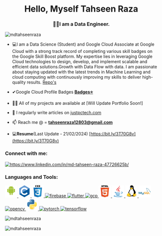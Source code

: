 <h1 align="center">Hello, Myself Tahseen Raza</h1>
<h3 align="center">👨‍🎓I am a Data Engineer.</h3>

<p align="left"> <img src="https://komarev.com/ghpvc/?username=mdtahseenraza&label=Profile%20views&color=0e75b6&style=flat" alt="mdtahseenraza" /> </p>

- 💻I am a Data Science (Student) and Google Cloud Associate at Google Cloud with a strong track record of completing various skill badges on the Google Skill Boost platform. My expertise lies in leveraging Google Cloud technologies to design, develop, and implement scalable and efficient data solutions.Growth with Data Flow with data. I am passionate about staying updated with the latest trends in Machine Learning and cloud computing with continuously improving my skills to deliver high-quality results. [Repo's](https://github.com/mdtahseenraza?tab=repositories)

- ✔Google Cloud Profile Badges [**Badges⭐**](https://www.cloudskillsboost.google/profile/badges)

- 👨‍💻 All of my projects are available at [Will Update Portfolio Soon!]

- 📝 I regularly write articles on [justpctech.com](justpctech.com)

- 📫 Reach me @ = **tahseenraza12803@gmail.com**

- 💻**Resume**(Last Update - 21/02/2024) [https://bit.ly/3T70G8v](https://bit.ly/3T70G8v)

<h3 align="left">Connect with me:</h3>
<p align="left">
<a href="https://linkedin.com/in/https://www.linkedin.com/in/md-tahseen-raza-47726625b/" target="blank"><img align="center" src="https://raw.githubusercontent.com/rahuldkjain/github-profile-readme-generator/master/src/images/icons/Social/linked-in-alt.svg" alt="https://www.linkedin.com/in/md-tahseen-raza-47726625b/" height="30" width="40" /></a>
</p>

<h3 align="left">Languages and Tools:</h3>
<p align="left"> <a href="https://developer.android.com" target="_blank" rel="noreferrer"> <img src="https://raw.githubusercontent.com/devicons/devicon/master/icons/android/android-original-wordmark.svg" alt="android" width="40" height="40"/> </a> <a href="https://www.cprogramming.com/" target="_blank" rel="noreferrer"> <img src="https://raw.githubusercontent.com/devicons/devicon/master/icons/c/c-original.svg" alt="c" width="40" height="40"/> </a> <a href="https://www.w3schools.com/css/" target="_blank" rel="noreferrer"> <img src="https://raw.githubusercontent.com/devicons/devicon/master/icons/css3/css3-original-wordmark.svg" alt="css3" width="40" height="40"/> </a> <a href="https://firebase.google.com/" target="_blank" rel="noreferrer"> <img src="https://www.vectorlogo.zone/logos/firebase/firebase-icon.svg" alt="firebase" width="40" height="40"/> </a> <a href="https://flutter.dev" target="_blank" rel="noreferrer"> <img src="https://www.vectorlogo.zone/logos/flutterio/flutterio-icon.svg" alt="flutter" width="40" height="40"/> </a> <a href="https://cloud.google.com" target="_blank" rel="noreferrer"> <img src="https://www.vectorlogo.zone/logos/google_cloud/google_cloud-icon.svg" alt="gcp" width="40" height="40"/> </a> <a href="https://www.w3.org/html/" target="_blank" rel="noreferrer"> <img src="https://raw.githubusercontent.com/devicons/devicon/master/icons/html5/html5-original-wordmark.svg" alt="html5" width="40" height="40"/> </a> <a href="https://www.java.com" target="_blank" rel="noreferrer"> <img src="https://raw.githubusercontent.com/devicons/devicon/master/icons/java/java-original.svg" alt="java" width="40" height="40"/> </a> <a href="https://www.linux.org/" target="_blank" rel="noreferrer"> <img src="https://raw.githubusercontent.com/devicons/devicon/master/icons/linux/linux-original.svg" alt="linux" width="40" height="40"/> </a> <a href="https://www.mysql.com/" target="_blank" rel="noreferrer"> <img src="https://raw.githubusercontent.com/devicons/devicon/master/icons/mysql/mysql-original-wordmark.svg" alt="mysql" width="40" height="40"/> </a> <a href="https://opencv.org/" target="_blank" rel="noreferrer"> <img src="https://www.vectorlogo.zone/logos/opencv/opencv-icon.svg" alt="opencv" width="40" height="40"/> </a> <a href="https://www.python.org" target="_blank" rel="noreferrer"> <img src="https://raw.githubusercontent.com/devicons/devicon/master/icons/python/python-original.svg" alt="python" width="40" height="40"/> </a> <a href="https://pytorch.org/" target="_blank" rel="noreferrer"> <img src="https://www.vectorlogo.zone/logos/pytorch/pytorch-icon.svg" alt="pytorch" width="40" height="40"/> </a> <a href="https://www.tensorflow.org" target="_blank" rel="noreferrer"> <img src="https://www.vectorlogo.zone/logos/tensorflow/tensorflow-icon.svg" alt="tensorflow" width="40" height="40"/> </a> </p>

<p><img align="center" src="https://github-readme-stats.vercel.app/api/top-langs?username=mdtahseenraza&show_icons=true&locale=en&layout=compact" alt="mdtahseenraza" /></p>

<p><img align="center" src="https://github-readme-streak-stats.herokuapp.com/?user=mdtahseenraza&" alt="mdtahseenraza" /></p>
